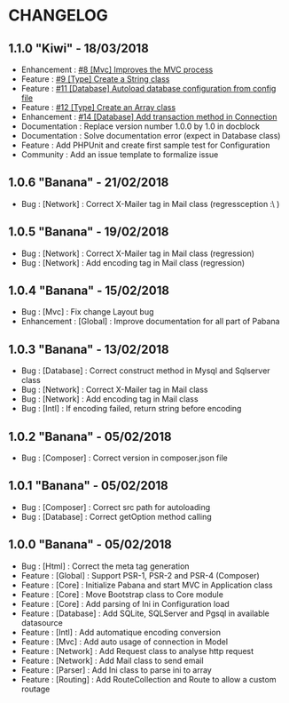 # CHANGELOG

## 1.1.0 "Kiwi" - 18/03/2018

 - Enhancement : [#8 [Mvc] Improves the MVC process](https://github.com/FuturaSoft/Pabana/issues/8)
 - Feature : [#9 [Type] Create a String class](https://github.com/FuturaSoft/Pabana/issues/9)
 - Feature : [#11 [Database] Autoload database configuration from config file](https://github.com/FuturaSoft/Pabana/issues/11)
 - Feature : [#12 [Type] Create an Array class](https://github.com/FuturaSoft/Pabana/issues/12)
 - Enhancement : [#14 [Database] Add transaction method in Connection](https://github.com/FuturaSoft/Pabana/issues/14)
 - Documentation : Replace version number 1.0.0 by 1.0 in docblock
 - Documentation : Solve documentation error (expect in Database class)
 - Feature : Add PHPUnit and create first sample test for Configuration
 - Community : Add an issue template to formalize issue

## 1.0.6 "Banana" - 21/02/2018

 - Bug : [Network] : Correct X-Mailer tag in Mail class (regressception :\ )

## 1.0.5 "Banana" - 19/02/2018

 - Bug : [Network] : Correct X-Mailer tag in Mail class (regression)  
 - Bug : [Network] : Add encoding tag in Mail class (regression)

## 1.0.4 "Banana" - 15/02/2018

 - Bug : [Mvc] : Fix change Layout bug  
 - Enhancement : [Global] : Improve documentation for all part of Pabana

## 1.0.3 "Banana" - 13/02/2018

 - Bug : [Database] : Correct construct method in Mysql and Sqlserver class  
 - Bug : [Network] : Correct X-Mailer tag in Mail class  
 - Bug : [Network] : Add encoding tag in Mail class  
 - Bug : [Intl] : If encoding failed, return string before encoding

## 1.0.2 "Banana" - 05/02/2018

 - Bug : [Composer] : Correct version in composer.json file

## 1.0.1 "Banana" - 05/02/2018

 - Bug : [Composer] : Correct src path for autoloading  
 - Bug : [Database] : Correct getOption method calling

## 1.0.0 "Banana" - 05/02/2018

 - Bug : [Html] : Correct the meta tag generation  
 - Feature : [Global] : Support PSR-1, PSR-2 and PSR-4 (Composer)  
 - Feature : [Core] : Initialize Pabana and start MVC in Application class  
 - Feature : [Core] : Move Bootstrap class to Core module  
 - Feature : [Core] : Add parsing of Ini in Configuration load  
 - Feature : [Database] : Add SQLite, SQLServer and Pgsql in available datasource  
 - Feature : [Intl] : Add automatique encoding conversion  
 - Feature : [Mvc] : Add auto usage of connection in Model  
 - Feature : [Network] : Add Request class to analyse http request  
 - Feature : [Network] : Add Mail class to send email  
 - Feature : [Parser] : Add Ini class to parse ini to array  
 - Feature : [Routing] : Add RouteCollection and Route to allow a custom routage